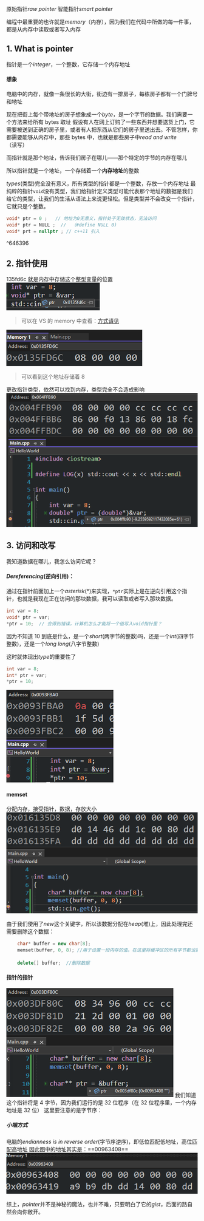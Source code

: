 原始指针*raw pointer* 智能指针*smart pointer*

编程中最重要的也许就是*memory*（内存），因为我们在代码中所做的每一件事，都是从内存中读取或者写入内存

## 1. What is pointer

指针是一个*integer*，一个整数，它存储一个内存地址

#### 想象

电脑中的内存，就像一条很长的大街，街边有一排房子，每栋房子都有一个门牌号和地址

现在把街上每个带地址的房子想象成一个*byte*，是一个字节的数据。我们需要一个方法来给所有 bytes 取址
假设有人在网上订购了一些东西并想要送货上门，它需要被送到正确的房子里，或者有人把东西从它们的房子里送出去。不管怎样，你都需要能够从内存中，那些 bytes 中，也就是那些房子中*read and write*（读写）

而指针就是那个地址，告诉我们房子在哪儿——那个特定的字节的内存在哪儿

所以指针就是一个地址，一个存储着一个**内存地址**的整数

_types_(类型)完全没有意义，所有类型的指针都是一个整数，存放一个内存地址
最纯粹的指针`void`没有类型，我们给指针定义类型可能代表那个地址的数据是我们给它的类型，让我们的生活从语法上来说更轻松。但是类型并不会改变一个指针，它就只是个整数。

```cpp
void* ptr = 0 ;   // 地址为0无意义，指针处于无效状态，无法访问
void* ptr = NULL ;  //  （#define NULL 0)
void* prt = nullptr ; // c++11 引入
```

^646396

## 2. 指针使用

135fd6c 就是内存中存储这个整型变量的位置
![](./storage%20bag/Pasted%20image%2020230701112242.png)

> 可以在 VS 的 memory 中查看：[方式请见](11%20How%20to%20DEBUG%20C++%20in%20Visual%20Studio.md#^dd3537)

![](./storage%20bag/Pasted%20image%2020230701113120.png)

> 可以看到这个地址存储着 8

更改指针类型，依然可以找到内存，类型完全不会造成影响
![](./storage%20bag/微信图片_20230701113713.png)

## 3. 访问和改写

我知道数据在哪儿，我怎么访问它呢？

#### _Dereferencing_(逆向引用)：

通过在指针前面加上一个*asterisk*(\*)来实现，`*ptr`实际上是在逆向引用这个指针，也就是我现在正在访问的那块数据，我可以读取或者写入那块数据。

```cpp
int var = 8;
void* ptr = var;
*ptr = 10;  // 会得到错误，计算机怎么才能将一个值写入void指针里？
```

因为不知道 10 到底是什么，是一个*short*(两字节的整数)吗，还是一个*int*(四字节整数)，还是一个*long long*(八字节整数)

这时就体现出*type*的重要性了

```cpp
int var = 8;
int* ptr = var;
*ptr = 10;
```

![](./storage%20bag/Pasted%20image%2020230701175252.png)

#### memset

分配内存，接受指针，数据，存放大小
![](./storage%20bag/Pasted%20image%2020230701175816.png)

由于我们使用了*new*这个关键字，所以该数据分配在*heap*(堆)上，因此处理完还需要删除这个数据：

```cpp
	char* buffer = new char[8];
	memset(buffer, 0, 8); //用于设置一段内存的值。在这里将缓冲区的所有字节都设置为0，实现了清零的效果。

	delete[] buffer;  //删除数据
```

#### 指针的指针

![](./storage%20bag/Pasted%20image%2020230701180553.png)
我们知道这个指针将是 4 字节，因为我们运行的是 32 位程序（在 32 位程序里，一个内存地址是 32 位）
这里要注意的是字节序：

##### 小端方式

电脑的*endianness is in reverse order*(字节序逆序)，即低位匹配低地址，高位匹配高地址
因此图中的地址其实是：==00963408==
![](./storage%20bag/Pasted%20image%2020230701181043.png)

综上，*pointer*并不是神秘的魔法，也并不难，只要明白了它的*gist*，后面的路自然会向你敞开。

